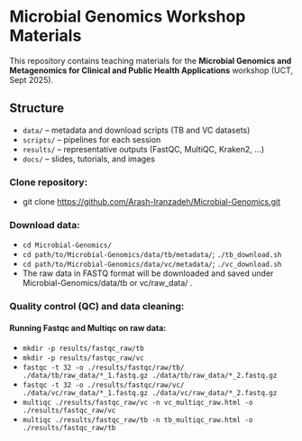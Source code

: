 # Microbial Genomics Workshop Materials

This repository contains teaching materials for the **Microbial Genomics and Metagenomics for Clinical and Public Health Applications** workshop (UCT, Sept 2025).

## Structure
- `data/` – metadata and download scripts (TB and VC datasets)
- `scripts/` – pipelines for each session
- `results/` – representative outputs (FastQC, MultiQC, Kraken2, ...)
- `docs/` – slides, tutorials, and images

### Clone repository:
- git clone https://github.com/Arash-Iranzadeh/Microbial-Genomics.git

### Download data:
 - `cd Microbial-Genomics/`
 - `cd path/to/Microbial-Genomics/data/tb/metadata/`; `./tb_download.sh`
 - `cd path/to/Microbial-Genomics/data/vc/metadata/`; `./vc_download.sh`
 - The raw data in FASTQ format will be downloaded and saved under Microbial-Genomics/data/tb or vc/raw_data/ .
   
### Quality control (QC) and data cleaning:
#### Running Fastqc and Multiqc on raw data:
 - `mkdir -p results/fastqc_raw/tb`
 - `mkdir -p results/fastqc_raw/vc`
 - `fastqc -t 32 -o ./results/fastqc/raw/tb/ ./data/tb/raw_data/*_1.fastq.gz ./data/tb/raw_data/*_2.fastq.gz`
 - `fastqc -t 32 -o ./results/fastqc/raw/vc/ ./data/vc/raw_data/*_1.fastq.gz ./data/vc/raw_data/*_2.fastq.gz`
 - `multiqc ./results/fastqc_raw/vc -n vc_multiqc_raw.html -o ./results/fastqc_raw/vc`
 - `multiqc ./results/fastqc_raw/tb -n tb_multiqc_raw.html -o ./results/fastqc_raw/tb`
